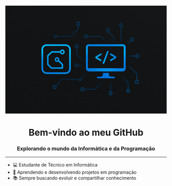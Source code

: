 ![](banner.png)
<h1 align="center">Bem-vindo ao meu GitHub</h1>
<h3 align="center">Explorando o mundo da Informática e da Programação</h3>
<hr>

- 💻 Estudante de Técnico em Informática  
- 🚀 Aprendendo e desenvolvendo projetos em programação  
- 📚 Sempre buscando evoluir e compartilhar conhecimento

